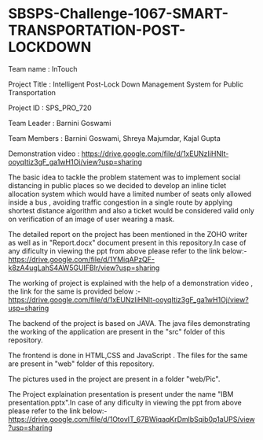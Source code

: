 # SBSPS-Challenge-1067-SMART-TRANSPORTATION-POST-LOCKDOWN

Team name       : InTouch

Project Title   : Intelligent Post-Lock Down Management System for Public Transportation 

Project ID      : SPS_PRO_720

Team Leader     : Barnini Goswami

Team Members    : Barnini Goswami, Shreya Majumdar, Kajal Gupta

Demonstration video : https://drive.google.com/file/d/1xEUNzIiHNIt-ooyqItiz3gF_ga1wH1Oj/view?usp=sharing

The basic idea to tackle the problem statement was to implement social distancing in public places so we decided to develop an inline ticlet allocation system which would 
have a limited number of seats only allowed inside a bus , avoiding traffic congestion in a single route by applying shortest distance algorithm and also a ticket would be
considered valid only on verification of an image of user wearing a mask.

The detailed report on the project has been mentioned in the ZOHO writer as well as in "Report.docx" document present in this repository.In case of any dificulty in viewing the ppt from above please refer to the link below:-
https://drive.google.com/file/d/1YMiqAPzQF-k8zA4ugLahS4AW5GUIFBlr/view?usp=sharing

The working of project is explained with the help of a demonstration video , the link for the same is provided below :-
https://drive.google.com/file/d/1xEUNzIiHNIt-ooyqItiz3gF_ga1wH1Oj/view?usp=sharing

The backend of the project is based on JAVA. The java files demonstrating the working of the application are present in the "src" folder of this repository.

The frontend is done in HTML,CSS and JavaScript . The files for the same are present in "web" folder of this repository.

The pictures used in the project are present in a folder "web/Pic".

The Project explaination presentation is present under the name "IBM presentation.pptx".In case of any dificulty in viewing the ppt from above please refer to the link below:-
https://drive.google.com/file/d/1OtovIT_67BWiqaqKrDmlbSqib0p1aUPS/view?usp=sharing
